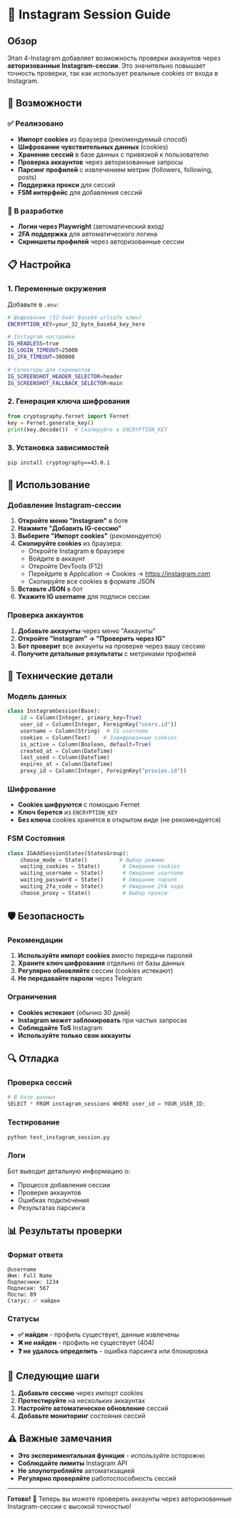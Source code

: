 # 📱 Instagram Session Guide

## Обзор

Этап 4-Instagram добавляет возможность проверки аккаунтов через **авторизованные Instagram-сессии**. Это значительно повышает точность проверки, так как использует реальные cookies от входа в Instagram.

## 🚀 Возможности

### ✅ Реализовано
- **Импорт cookies** из браузера (рекомендуемый способ)
- **Шифрование чувствительных данных** (cookies)
- **Хранение сессий** в базе данных с привязкой к пользователю
- **Проверка аккаунтов** через авторизованные запросы
- **Парсинг профилей** с извлечением метрик (followers, following, posts)
- **Поддержка прокси** для сессий
- **FSM интерфейс** для добавления сессий

### 🔄 В разработке
- **Логин через Playwright** (автоматический вход)
- **2FA поддержка** для автоматического логина
- **Скриншоты профилей** через авторизованные сессии

## 📋 Настройка

### 1. Переменные окружения

Добавьте в `.env`:

```bash
# Шифрование (32-байт Base64 urlsafe ключ)
ENCRYPTION_KEY=your_32_byte_base64_key_here

# Instagram настройки
IG_HEADLESS=true
IG_LOGIN_TIMEOUT=25000
IG_2FA_TIMEOUT=300000

# Селекторы для скриншотов
IG_SCREENSHOT_HEADER_SELECTOR=header
IG_SCREENSHOT_FALLBACK_SELECTOR=main
```

### 2. Генерация ключа шифрования

```python
from cryptography.fernet import Fernet
key = Fernet.generate_key()
print(key.decode())  # Скопируйте в ENCRYPTION_KEY
```

### 3. Установка зависимостей

```bash
pip install cryptography==43.0.1
```

## 🎯 Использование

### Добавление Instagram-сессии

1. **Откройте меню "Instagram"** в боте
2. **Нажмите "Добавить IG-сессию"**
3. **Выберите "Импорт cookies"** (рекомендуется)
4. **Скопируйте cookies** из браузера:
   - Откройте Instagram в браузере
   - Войдите в аккаунт
   - Откройте DevTools (F12)
   - Перейдите в Application → Cookies → https://instagram.com
   - Скопируйте все cookies в формате JSON
5. **Вставьте JSON** в бот
6. **Укажите IG username** для подписи сессии

### Проверка аккаунтов

1. **Добавьте аккаунты** через меню "Аккаунты"
2. **Откройте "Instagram" → "Проверить через IG"**
3. **Бот проверит** все аккаунты на проверке через вашу сессию
4. **Получите детальные результаты** с метриками профилей

## 🔧 Технические детали

### Модель данных

```python
class InstagramSession(Base):
    id = Column(Integer, primary_key=True)
    user_id = Column(Integer, ForeignKey("users.id"))
    username = Column(String)  # IG username
    cookies = Column(Text)    # Зашифрованные cookies
    is_active = Column(Boolean, default=True)
    created_at = Column(DateTime)
    last_used = Column(DateTime)
    expires_at = Column(DateTime)
    proxy_id = Column(Integer, ForeignKey("proxies.id"))
```

### Шифрование

- **Cookies шифруются** с помощью Fernet
- **Ключ берется** из `ENCRYPTION_KEY`
- **Без ключа** cookies хранятся в открытом виде (не рекомендуется)

### FSM Состояния

```python
class IGAddSessionStates(StatesGroup):
    choose_mode = State()          # Выбор режима
    waiting_cookies = State()       # Ожидание cookies
    waiting_username = State()      # Ожидание username
    waiting_password = State()      # Ожидание пароля
    waiting_2fa_code = State()      # Ожидание 2FA кода
    choose_proxy = State()          # Выбор прокси
```

## 🛡️ Безопасность

### Рекомендации

1. **Используйте импорт cookies** вместо передачи паролей
2. **Храните ключ шифрования** отдельно от базы данных
3. **Регулярно обновляйте** сессии (cookies истекают)
4. **Не передавайте пароли** через Telegram

### Ограничения

- **Cookies истекают** (обычно 30 дней)
- **Instagram может заблокировать** при частых запросах
- **Соблюдайте ToS** Instagram
- **Используйте только свои аккаунты**

## 🔍 Отладка

### Проверка сессий

```python
# В базе данных
SELECT * FROM instagram_sessions WHERE user_id = YOUR_USER_ID;
```

### Тестирование

```bash
python test_instagram_session.py
```

### Логи

Бот выводит детальную информацию о:
- Процессе добавления сессии
- Проверке аккаунтов
- Ошибках подключения
- Результатах парсинга

## 📊 Результаты проверки

### Формат ответа

```
@username
Имя: Full Name
Подписчики: 1234
Подписки: 567
Посты: 89
Статус: ✅ найден
```

### Статусы

- **✅ найден** - профиль существует, данные извлечены
- **❌ не найден** - профиль не существует (404)
- **❓ не удалось определить** - ошибка парсинга или блокировка

## 🚀 Следующие шаги

1. **Добавьте сессию** через импорт cookies
2. **Протестируйте** на нескольких аккаунтах
3. **Настройте автоматическое обновление** сессий
4. **Добавьте мониторинг** состояния сессий

## ⚠️ Важные замечания

- **Это экспериментальная функция** - используйте осторожно
- **Соблюдайте лимиты** Instagram API
- **Не злоупотребляйте** автоматизацией
- **Регулярно проверяйте** работоспособность сессий

---

**Готово!** 🎉 Теперь вы можете проверять аккаунты через авторизованные Instagram-сессии с высокой точностью!

